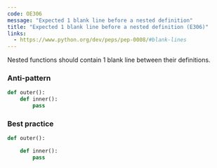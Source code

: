 ```yaml
---
code: OE306
message: "Expected 1 blank line before a nested definition"
title: "Expected 1 blank line before a nested definition (E306)"
links:
  - https://www.python.org/dev/peps/pep-0008/#blank-lines
---
```


Nested functions should contain 1 blank line between their definitions.

### Anti-pattern

```python
def outer():
    def inner():
        pass
```

### Best practice

```python
def outer():

    def inner():
        pass
```
